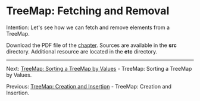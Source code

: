 # TreeMap: Fetching and Removal

Intention: Let's see how we can fetch and remove elements from a TreeMap.

Download the PDF file of the [chapter](chapter_28.pdf). Sources are available in the <b>src</b> directory. 
Additional resource are located in the <b>etc</b> directory.

<hr>

Next: [TreeMap: Sorting a TreeMap by Values](chapter_29.md "TreeMap: Sorting a TreeMap by Values") - TreeMap: Sorting a TreeMap by Values.

Previous: [TreeMap: Creation and Insertion](chapter_27.md "TreeMap: Creation and Insertion") - TreeMap: Creation and Insertion.